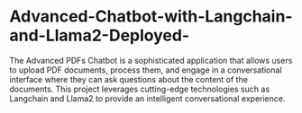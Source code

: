 # Advanced-Chatbot-with-Langchain-and-Llama2-Deployed-
The Advanced PDFs Chatbot is a sophisticated application that allows users to upload PDF documents, process them, and engage in a conversational interface where they can ask questions about the content of the documents. This project leverages cutting-edge technologies such as Langchain and Llama2 to provide an intelligent conversational experience.
